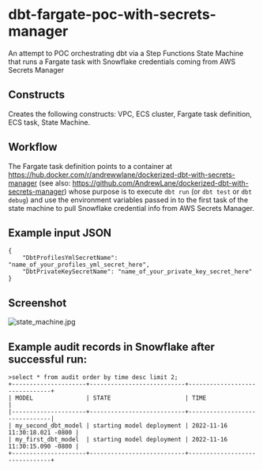 # dbt-fargate-poc-with-secrets-manager
An attempt to POC orchestrating dbt via a Step Functions State Machine that runs a Fargate task with Snowflake credentials coming from AWS Secrets Manager

## Constructs

Creates the following constructs: VPC, ECS cluster, Fargate task definition, ECS task, State Machine.

## Workflow

The Fargate task definition points to a container at https://hub.docker.com/r/andrewwlane/dockerized-dbt-with-secrets-manager (see also: https://github.com/AndrewLane/dockerized-dbt-with-secrets-manager) whose purpose is to execute `dbt run` (or `dbt test` or `dbt debug`) and use the environment variables passed in to the first task of the state machine to pull Snowflake credential info from AWS Secrets Manager.

## Example input JSON

```
{
    "DbtProfilesYmlSecretName": "name_of_your_profiles_yml_secret_here",
    "DbtPrivateKeySecretName": "name_of_your_private_key_secret_here"
}
```

## Screenshot

![state_machine.jpg](state_machine.jpg)

## Example audit records in Snowflake after successful run:

```
>select * from audit order by time desc limit 2;
+---------------------+---------------------------+-------------------------------+
| MODEL               | STATE                     | TIME                          |
|---------------------+---------------------------+-------------------------------|
| my_second_dbt_model | starting model deployment | 2022-11-16 11:30:18.021 -0800 |
| my_first_dbt_model  | starting model deployment | 2022-11-16 11:30:15.090 -0800 |
+---------------------+---------------------------+-------------------------------+
```
